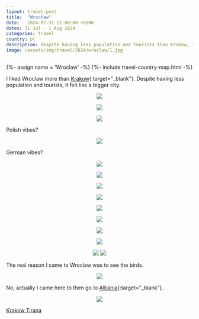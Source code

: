 ```yaml
---
layout: travel-post
title:  "Wrocław"
date:   2024-07-31 12:00:00 +0100
dates: 31 Jul - 1 Aug 2024
categories: travel
country: pl
description: Despite having less population and tourists than Krakow, it felt like a bigger city
image: /assets/img/travel/2024/wroclaw/1.jpg
---
```


{%- assign name = 'Wroclaw' -%}
{%- include travel-country-map.html -%}

I liked Wroclaw more than [Krakow](/travel/2024/krakow){:target="_blank"}. Despite having less population and tourists, it felt like a bigger city.
<center>
    <img src="/assets/img/travel/2024/wroclaw/1.jpg" />
    <p class="image-label"></p>
</center>

<center>
    <img src="/assets/img/travel/2024/wroclaw/2.jpg" />
    <p class="image-label"></p>
</center>

<center>
    <img src="/assets/img/travel/2024/wroclaw/3.jpg" />
    <p class="image-label"></p>
</center>

Polish vibes?
<center>
    <img src="/assets/img/travel/2024/wroclaw/8.jpg" />
    <p class="image-label"></p>
</center>

German vibes?
<center>
    <img src="/assets/img/travel/2024/wroclaw/6.jpg" />
    <p class="image-label"></p>
</center>
<center>
    <img src="/assets/img/travel/2024/wroclaw/4.jpg" />
    <p class="image-label"></p>
</center>

<center>
    <img src="/assets/img/travel/2024/wroclaw/5.jpg" />
    <p class="image-label"></p>
</center>

<center>
    <img src="/assets/img/travel/2024/wroclaw/7.jpg" />
    <p class="image-label"></p>
</center>

<center>
    <img src="/assets/img/travel/2024/wroclaw/9.jpg" />
    <p class="image-label"></p>
</center>

<center>
    <img src="/assets/img/travel/2024/wroclaw/10.jpg" />
    <p class="image-label"></p>
</center>

<center>
    <img src="/assets/img/travel/2024/wroclaw/11.jpg" />
    <p class="image-label"></p>
</center>

<center>
    <img src="/assets/img/travel/2024/wroclaw/12.jpg" />
    <p class="image-label"></p>
</center>

<center>
    <div class="side-by-side">
        <img src="/assets/img/travel/2024/wroclaw/13.jpg" />
        <img src="/assets/img/travel/2024/wroclaw/14.jpg" />
    </div>
    <p class="image-label"></p>
</center>

The real reason I came to Wroclaw was to see the birds.
<center>
    <img src="/assets/img/travel/2024/wroclaw/15.jpg" />
    <p class="image-label"></p>
</center>

No, actually I came here to then go to [Albania](/travel/2024/tirana){:target="_blank"}.
<center>
    <img src="/assets/img/travel/2024/wroclaw/16.jpg" />
    <p class="image-label"></p>
</center>

<a class="prev" href="/travel/2024/krakow">
    Krakow
</a>

<a class="next" href="/travel/2024/tirana">
    Tirana
</a>
